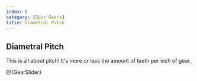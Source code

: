 ```yaml
---
index: 0
category: [Spur Gears]
title: Diametral Pitch
---
```


## Diametral Pitch

This is all about pitch! It's more or less the amount of teeth per inch of gear.

@{GearSlider}
